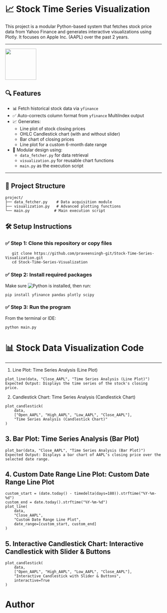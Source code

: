 # 📈 Stock Time Series Visualization

This project is a modular Python-based system that fetches stock price data from Yahoo Finance and generates interactive visualizations using Plotly. It focuses on Apple Inc. (AAPL) over the past 2 years.

---
<img src="https://user-images.githubusercontent.com/74038190/212257472-08e52665-c503-4bd9-aa20-f5a4dae769b5.gif" width="100">

## 🔍 Features

- 📊 Fetch historical stock data via `yfinance`
- ✅ Auto-corrects column format from `yfinance` MultiIndex output
- 📈 Generates:
  - Line plot of stock closing prices
  - OHLC Candlestick chart (with and without slider)
  - Bar chart of closing prices
  - Line plot for a custom 6-month date range
- 🧩 Modular design using:
  - `data_fetcher.py` for data retrieval
  - `visualization.py` for reusable chart functions
  - `main.py` as the execution script
---
## 📂 Project Structure
```
project/
├── data_fetcher.py    # Data acquisition module
├── visualization.py   # Advanced plotting functions
└── main.py           # Main execution script
```


## 🛠️ Setup Instructions

### ✅ Step 1: Clone this repository or copy files
```
   git clone https://github.com/praveensingh-git/Stock-Time-Series-Visualization.git
   cd Stock-Time-Series-Visualization
```

### ✅ Step 2: Install required packages

Make sure ![Python](https://img.shields.io/badge/python-3.8%2B-red) is installed, then run:

```
pip install yfinance pandas plotly scipy
```
### ✅ Step 3: Run the program
From the terminal or IDE:
```
python main.py
```

# 📊 Stock Data Visualization Code
---
1. Line Plot: Time Series Analysis (Line Plot)
 ```
plot_line(data, "Close_AAPL", "Time Series Analysis (Line Plot)")
Expected Output: Displays the time series of the stock's closing price.
```

2. Candlestick Chart: Time Series Analysis (Candlestick Chart)
```
plot_candlestick(
    data, 
    ["Open_AAPL", "High_AAPL", "Low_AAPL", "Close_AAPL"], 
    "Time Series Analysis (Candlestick Chart)"
)
```


## 3. Bar Plot: Time Series Analysis (Bar Plot)

```
plot_bar(data, "Close_AAPL", "Time Series Analysis (Bar Plot)")
Expected Output: Displays a bar chart of AAPL’s closing price over the selected date range.
```

## 4. Custom Date Range Line Plot: Custom Date Range Line Plot
```
custom_start = (date.today() - timedelta(days=180)).strftime("%Y-%m-%d")
custom_end = date.today().strftime("%Y-%m-%d")
plot_line(
    data, 
    "Close_AAPL", 
    "Custom Date Range Line Plot", 
    date_range=[custom_start, custom_end]
)
```


## 5. Interactive Candlestick Chart: Interactive Candlestick with Slider & Buttons

```
plot_candlestick(
    data,
    ["Open_AAPL", "High_AAPL", "Low_AAPL", "Close_AAPL"],
    "Interactive Candlestick with Slider & Buttons",
    interactive=True
)
```

# Author 

















